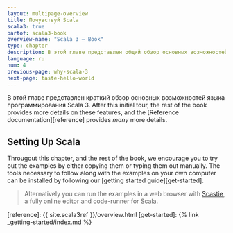 ```yaml
---
layout: multipage-overview
title: Почувствуй Scala
scala3: true
partof: scala3-book
overview-name: "Scala 3 — Book"
type: chapter
description: В этой главе представлен общий обзор основных возможностей языка программирования Scala 3.
language: ru
num: 4
previous-page: why-scala-3
next-page: taste-hello-world
---
```



В этой главе представлен краткий обзор основных возможностей языка программирования Scala 3.
After this initial tour, the rest of the book provides more details on these features, and the [Reference documentation][reference] provides _many_ more details.

## Setting Up Scala

Througout this chapter, and the rest of the book, we encourage you to try out the examples by either copying
them or typing them out manually. The tools necessary to follow along with the examples on your own computer
can be installed by following our [getting started guide][get-started].

> Alternatively you can run the examples in a web browser with [Scastie](https://scastie.scala-lang.org), a
> fully online editor and code-runner for Scala.


[reference]: {{ site.scala3ref }}/overview.html
[get-started]: {% link _getting-started/index.md %}
